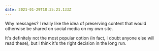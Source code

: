 ```yaml
---
date: 2021-01-29T18:35:21.133Z
---
```


Why messages? I really like the idea of preserving content that would otherwise be shared on social media on my own site.

It's definitely not the most popular option (in fact, I doubt anyone else will read these), but I think it's the right decision in the long run.